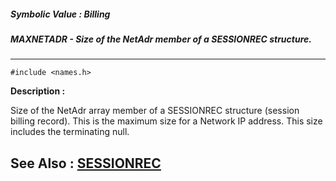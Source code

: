 ##### Symbolic Value : Billing
##### MAXNETADR - Size of the NetAdr member of a SESSIONREC structure.
---
```
#include <names.h>
```
**Description :**

Size of the NetAdr array member of a SESSIONREC structure (session billing 
record).  This is the maximum size for a Network IP address.  This size 
includes the terminating null.

**See Also :**
[SESSIONREC](/reference/Data/SESSIONREC)
---
